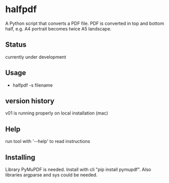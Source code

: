 # halfpdf
A Python script that converts a PDF file. PDF is converted in top and bottom half, e.g. A4 
portrait becomes twice A5 landscape.

## Status
currently under development

## Usage
- halfpdf -s filename

## version history
v01 is running properly on local installation (mac)

## Help
run tool with '--help' to read instructions

## Installing
Library PyMuPDF is needed. Install with cli
 "pip install pymupdf". Also libraries argparse and sys could be needed.
